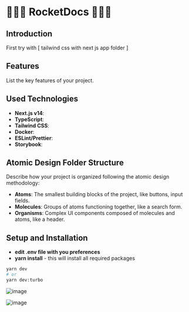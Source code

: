 # 🚀🚀🚀 RocketDocs 🚀🚀🚀

## Introduction

First try with [ tailwind css with next js app folder ]

## Features

List the key features of your project.

## Used Technologies

- **Next.js v14**:
- **TypeScript**:
- **Tailwind CSS**:
- **Docker**:
- **ESLint/Prettier**:
- **Storybook**:

## Atomic Design Folder Structure

Describe how your project is organized following the atomic design methodology:

- **Atoms**: The smallest building blocks of the project, like buttons, input fields.
- **Molecules**: Groups of atoms functioning together, like a search form.
- **Organisms**: Complex UI components composed of molecules and atoms, like a header.

## Setup and Installation

- **edit .env file with you preferences**
- **yarn install** - this will install all required packages

```bash
yarn dev
# or
yarn dev:turbo
```
![image](https://github.com/junidevs/AutocompleteCmp/assets/52135894/4bb88daa-2f7f-4512-9cee-7d2a9e3aa488)

![image](https://github.com/junidevs/AutocompleteCmp/assets/52135894/ff79cf5a-38a9-4ca6-a7d0-36714f64198f)


